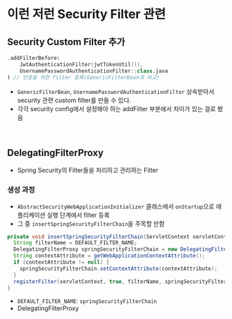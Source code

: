 # 이런 저런 Security Filter 관련

## Security Custom Filter 추가

```kt
.addFilterBefore(
    JwtAuthenticationFilter(jwtTokenUtil()),
    UsernamePasswordAuthenticationFilter::class.java
) // 인증을 위한 filter 등록(GenericFilterBean과 비교)
```
- `GenericFilterBean`, `UsernamePasswordAuthenticationFilter` 상속받아서 security 관련 custom filter를 만들 수 있다.
- 각각 security config에서 설정해야 하는 addFilter 부분에서 차이가 있는 걸로 봤음 

<br>

## DelegatingFilterProxy

- Spring Security의 Filter들을 처리하고 관리하는 Filter

### 생성 과정
- `AbstractSecurityWebApplicationInitializer` 클래스에서 `onStartup`으로 애플리케이션 실행 단계에서 filter 등록
- 그 중 `insertSpringSecurityFilterChain`을 주목할 만함
```java
private void insertSpringSecurityFilterChain(ServletContext servletContext) {
  String filterName = DEFAULT_FILTER_NAME;
  DelegatingFilterProxy springSecurityFilterChain = new DelegatingFilterProxy(filterName);
  String contextAttribute = getWebApplicationContextAttribute();
  if (contextAttribute != null) {
    springSecurityFilterChain.setContextAttribute(contextAttribute);
  }
  registerFilter(servletContext, true, filterName, springSecurityFilterChain);
}
```
- `DEFAULT_FILTER_NAME`: `springSecurityFilterChain`
- DelegatingFilterProxy